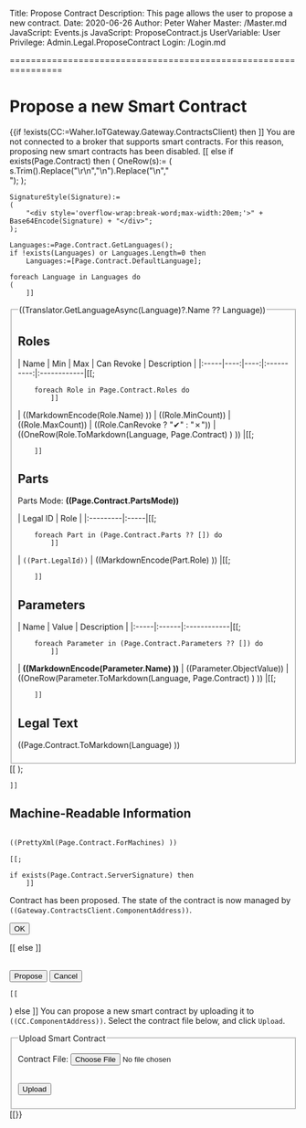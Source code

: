 ﻿Title: Propose Contract
Description: This page allows the user to propose a new contract.
Date: 2020-06-26
Author: Peter Waher
Master: /Master.md
JavaScript: Events.js
JavaScript: ProposeContract.js
UserVariable: User
Privilege: Admin.Legal.ProposeContract
Login: /Login.md

================================================================

Propose a new Smart Contract
===============================

{{if !exists(CC:=Waher.IoTGateway.Gateway.ContractsClient) then ]]
You are not connected to a broker that supports smart contracts. For this reason, proposing new smart contracts has been disabled.
[[ else if exists(Page.Contract) then
(
	OneRow(s):=
	(
		s.Trim().Replace("\r\n","\n").Replace("\n","<br/>");
	);

	SignatureStyle(Signature):=
	(
		"<div style='overflow-wrap:break-word;max-width:20em;'>" + Base64Encode(Signature) + "</div>";
	);

	Languages:=Page.Contract.GetLanguages();
	if !exists(Languages) or Languages.Length=0 then
		Languages:=[Page.Contract.DefaultLanguage];

	foreach Language in Languages do
	(
		]]

<fieldset>
<legend>((Translator.GetLanguageAsync(Language)?.Name ?? Language))</legend>

Roles
----------

| Name | Min | Max | Can Revoke | Description |
|:-----|----:|----:|:----------:|:------------|[[;

		foreach Role in Page.Contract.Roles do
			]]
| ((MarkdownEncode(Role.Name) )) | ((Role.MinCount)) | ((Role.MaxCount)) | ((Role.CanRevoke ? "✔" : "✗")) | ((OneRow(Role.ToMarkdown(Language, Page.Contract) ) )) |[[;

		]]

Parts
----------

Parts Mode: **((Page.Contract.PartsMode))**

| Legal ID | Role |
|:---------|:-----|[[;

		foreach Part in (Page.Contract.Parts ?? []) do
			]]
| `((Part.LegalId))` | ((MarkdownEncode(Part.Role) )) |[[;

		]]

Parameters
-----------

| Name | Value | Description |
|:-----|:------|:------------|[[;

		foreach Parameter in (Page.Contract.Parameters ?? []) do
			]]
| **((MarkdownEncode(Parameter.Name) ))** | ((Parameter.ObjectValue)) | ((OneRow(Parameter.ToMarkdown(Language, Page.Contract) ) )) |[[;

		]]

Legal Text
-------------

((Page.Contract.ToMarkdown(Language) ))

</fieldset>
[[
	);

	]]

Machine-Readable Information
-------------------------------

```xml

((PrettyXml(Page.Contract.ForMachines) ))

```

	[[;

	if exists(Page.Contract.ServerSignature) then
		]]

Contract has been proposed. The state of the contract is now managed by `((Gateway.ContractsClient.ComponentAddress))`.

<button type="button" class="posButton" onclick='window.close()' title="Close window">OK</button>

[[
	else
		]]

<br/>
<button type="button" class="posButton" onclick='ProposeContract()' title="Propose Contract File">Propose</button>
<button type="button" class="negButton" onclick='CancelContract()' title="Cancel Contract File">Cancel</button>

	[[
)
else ]]
You can propose a new smart contract by uploading it to `((CC.ComponentAddress))`. Select the contract file below, and click `Upload`.

<fieldset>
<legend>Upload Smart Contract</legend>
<form action="ProposeContract" method="POST">

<p>
<label for="ContractFile">Contract File:</label>  
<input id="ContractFile" name="ContractFile" type="file" title="Contract File to upload." accept="application/xml"/>
</p>

<br/>
<button type="button" class="posButton" onclick='UploadContract()' title="Upload Contract File">Upload</button>

</form>
</fieldset>
[[}}
